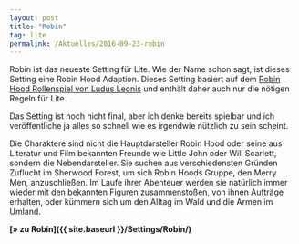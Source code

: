 ```yaml
---
layout: post
title: "Robin"
tag: lite
permalink: /Aktuelles/2016-09-23-robin
---
```


Robin ist das neueste Setting für Lite. Wie der Name schon sagt, ist dieses Setting eine Robin Hood Adaption. Dieses Setting basiert auf dem [Robin Hood Rollenspiel von Ludus Leonis](http://ludus-leonis.com/robin/) und enthält daher auch nur die nötigen Regeln für Lite.

Das Setting ist noch nicht final, aber ich denke bereits spielbar und ich veröffentliche ja alles so schnell wie es irgendwie nützlich zu sein scheint.

Die Charaktere sind nicht die Hauptdarsteller Robin Hood oder seine aus Literatur und Film bekannten Freunde wie Little John oder Will Scarlett, sondern die Nebendarsteller. Sie suchen aus verschiedensten Gründen Zuflucht im Sherwood Forest, um sich Robin Hoods Gruppe, den Merry Men, anzuschließen. Im Laufe ihrer Abenteuer werden sie natürlich immer wieder mit den bekannten Figuren zusammenstoßen, von ihnen Aufträge erhalten, oder kümmern sich um den Alltag im Wald und die Armen im Umland.

**[&raquo; zu Robin]({{ site.baseurl }}/Settings/Robin/)**

